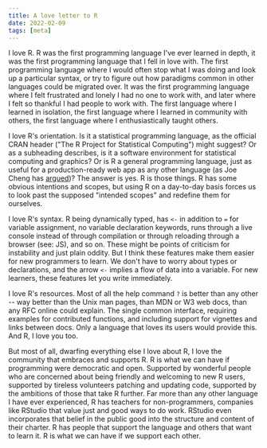 ```yaml
---
title: A love letter to R
date: 2022-02-09
tags: [meta]
---
```


I love R. R was the first programming language I've ever
learned in depth, it was the first programming language that
I fell in love with. The first programming language where I
would often stop what I was doing and look up a particular
syntax, or try to figure out how paradigms common in other
languages could be migrated over. It was the first
programming language where I felt frustrated and lonely I
had no one to work with, and later where I felt so thankful
I had people to work with. The first language where I
learned in isolation, the first language where I learned in
community with others, the first language where I
enthusiastically taught others.

I love R's orientation. Is it a statistical programming
language, as the official CRAN header ("The R Project for
Statistical Computing") might suggest? Or as a subheading
describes, is it a software environment for statistical
computing and graphics? Or is R a general programming
language, just as useful for a production-ready web app as
any other language (as Joe Cheng has
[argued](https://www.youtube.com/watch?v=Wy3TY0gOmJw))? The
answer is yes. R is those things. R has some obvious
intentions and scopes, but using R on a day-to-day basis
forces us to look past the supposed "intended scopes" and
redefine them for ourselves.

I love R's syntax. R being dynamically typed, has `<-` in
addition to `=` for variable assignment, no variable
declaration keywords, runs through a live console instead of
through compilation or through reloading through a browser
(see: JS), and so on. These might be points of criticism for
instability and just plain oddity. But I think these
features make them easier for new programmers to learn. We
don't have to worry about types or declarations, and the
arrow `<-` implies a flow of data into a variable. For new
learners, these features let you write immediately.

I love R's resources. Most of all the help command `?` is
better than any other -- way better than the Unix man pages,
than MDN or W3 web docs, than any RFC online could explain.
The single common interface, requiring examples for
contributed functions, and including support for vignettes
and links between docs. Only a language that loves its users
would provide this. And R, I love you too.

But most of all, dwarfing everything else I love about R, I
love the community that embraces and supports R. R is what
we can have if programming were democratic and open.
Supported by wonderful people who are concerned about being
friendly and welcoming to new R users, supported by tireless
volunteers patching and updating code, supported by the
ambitions of those that take R further. Far more than any
other language I have ever experienced, R has teachers for
non-programmers, companies like RStudio that value just and
good ways to do work. RStudio even incorporates that belief
in the public good into the structure and content of their
charter. R has people that support the language and others
that want to learn it. R is what we can have if we support
each other.
